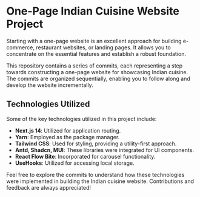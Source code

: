 # One-Page Indian Cuisine Website Project

Starting with a one-page website is an excellent approach for building e-commerce, restaurant websites, or landing pages. It allows you to concentrate on the essential features and establish a robust foundation.

This repository contains a series of commits, each representing a step towards constructing a one-page website for showcasing Indian cuisine. The commits are organized sequentially, enabling you to follow along and develop the website incrementally.

## Technologies Utilized

Some of the key technologies utilized in this project include:

-   **Next.js 14**: Utilized for application routing.
-   **Yarn**: Employed as the package manager.
-   **Tailwind CSS**: Used for styling, providing a utility-first approach.
-   **Antd, Shadcn, MUI**: These libraries were integrated for UI components.
-   **React Flow Bite**: Incorporated for carousel functionality.
-   **UseHooks**: Utilized for accessing local storage.

Feel free to explore the commits to understand how these technologies were implemented in building the Indian cuisine website. Contributions and feedback are always appreciated!
